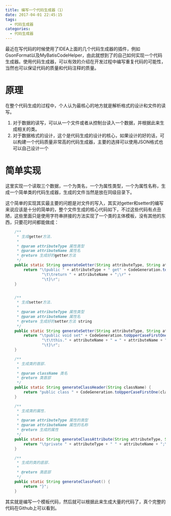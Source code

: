 ```yaml
---
title: 编写一个代码生成器（1）
date: 2017-04-01 22:45:15
tags:
  - 代码生成器
categories:
  - 代码生成器
---
```


最近在写代码的时候使用了IDEA上面的几个代码生成器的插件，例如GsonFormat以及MyBatisCodeHelper，由此就想到了的自己如何实现一个代码生成器。使用代码生成器，可以有效的介绍在开发过程中编写重复代码的可能性，当然也可以保证代码的质量和代码注释的质量。

# 原理

在整个代码生成的过程中，个人认为最核心的地方就是解析格式的设计和文件的读写。

1. 对于数据的读写，可以从一个文件或者从控制台读入一个数据，并根据此来生成相关的类。
2. 对于数据格式的设计，这个是代码生成的设计的核心，如果设计的好的话，可以构建一个代码质量非常高的代码生成器，主要的选择可以使用JSON格式也可以自己设计一个

# 简单实现

这里实现一个读取三个数据，一个为类名，一个为属性类型，一个为属性名称，生成一个简单类的代码生成器，生成的文件当然是放在同级目录下。

这个简单的实现其实最主要的问题是对文件的写入，其实对getter和setter的编写来说应该是十分的简单的，整个文件生成的核心代码如下，不过这些代码有点丑陋，这些里面只是使用字符串拼接的方法实现了一个类的主体模板，没有其他的东西，只要花时间都能做成：

```java
    /**
     * 生成getter方法.
     *
     * @param attributeType 属性类型
     * @param attributeName 属性名
     * @return 生成好的getter方法
     */
    public static String generateGetter(String attributeType, String attributeName) {
        return "\tpublic " + attributeType + " get" + CodeGeneration.toUpperCaseFirstOne(attributeName) + "(){\r" +
                "\t\treturn " + attributeName + ";\r" +
                "\t}\r";
    }


    /**
     * 生成setter方法.
     *
     * @param attributeType 属性类型
     * @param attributeName 属性名
     * @return 生成好的setter方法 string
     */
    public static String generateSetter(String attributeType, String attributeName) {
        return "\tpublic void set" + CodeGeneration.toUpperCaseFirstOne(attributeName) + "(" + attributeType + " " + attributeName + ")\r" +
                "\t\tthis." + attributeName + " = " + attributeName + ";\r" +
                "\t}\r";
    }

    /**
     * 生成类的首部.
     *
     * @param className 类名
     * @return 类首部
     */
    public static String generateClassHeader(String className) {
        return "public class " + CodeGeneration.toUpperCaseFirstOne(className) + "{\r";
    }

    /**
     * 生成类的属性.
     *
     * @param attributeType 属性的类型
     * @param attributeName 属性的名称
     * @return 生成的属性
     */
    public static String generateClassAttribute(String attributeType, String attributeName) {
        return "\tprivate " + attributeType + " " + attributeName + ";\r";
    }

    /**
     * 生成的类的底部.
     *
     * @return 类底部
     */
    public static String generateClassFoot() {
        return "}";
    }
```

其实就是编写一个模板代码，然后就可以根据此来生成大量的代码了，真个完整的代码在Github上可以看到。